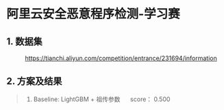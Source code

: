 # 阿里云安全恶意程序检测-学习赛

## 1. 数据集
 &nbsp;&nbsp; &nbsp; &nbsp; &nbsp; &nbsp;   https://tianchi.aliyun.com/competition/entrance/231694/information
## 2. 方案及结果
>  1. Baseline: LightGBM + 祖传参数  &nbsp;&nbsp; &nbsp; score： 0.500
